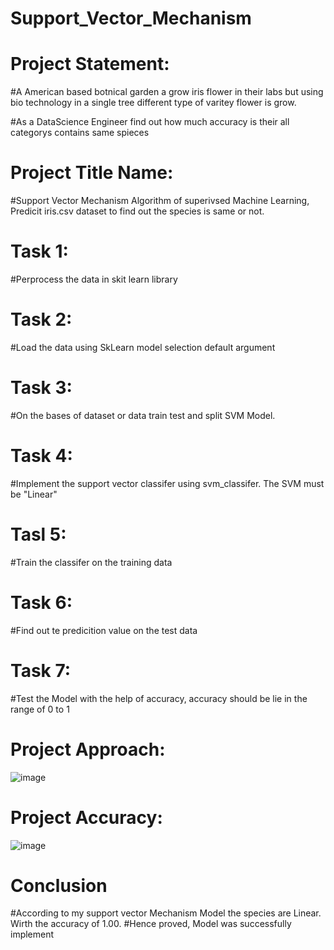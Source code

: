# Support_Vector_Mechanism

# Project Statement:

#A American based botnical garden a grow iris flower in their labs but using bio technology in a single tree different type of varitey flower is grow.

#As a DataScience Engineer find out how much accuracy is their all categorys contains same spieces

# Project Title Name:

#Support Vector Mechanism Algorithm of superivsed Machine Learning, Predicit iris.csv dataset to find out the species is same or not.

# Task 1:

#Perprocess the data in skit learn library 

# Task 2:

#Load the data using SkLearn model selection default argument

# Task 3:

#On the bases of dataset or data train test and split SVM Model.

# Task 4:

#Implement the support vector classifer using svm_classifer. The SVM must be "Linear"

# Tasl 5:

#Train the classifer on the training data 

# Task 6:

#Find out te predicition value on the test data

# Task 7:

#Test the Model with the help of accuracy, accuracy should be lie in the range of 0 to 1

# Project Approach:

![image](https://github.com/TanniruShreya/Support_Vector_Mechanism/assets/132294967/fe3cad17-985c-41c1-be96-5d0fc6941d9d)

# Project Accuracy:

![image](https://github.com/TanniruShreya/Support_Vector_Mechanism/assets/132294967/77ef6ca7-d8f6-41f2-99f5-b8fca05341cd)

# Conclusion

#According to my support vector Mechanism Model the species are Linear. Wirth the accuracy of 1.00.
#Hence proved, Model was successfully implement




















